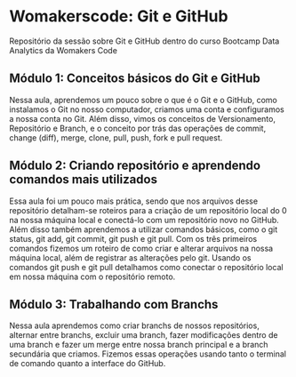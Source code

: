 # Womakerscode: Git e GitHub

Repositório da sessão sobre Git e GitHub dentro do curso Bootcamp Data Analytics da Womakers Code

## Módulo 1: Conceitos básicos do Git e GitHub

Nessa aula, aprendemos um pouco sobre o que é o Git e o GitHub, como instalamos o Git no nosso computador, criamos uma conta e configuramos a nossa conta no Git. Além disso, vimos os conceitos de Versionamento, Repositório e Branch, e o conceito por trás das operações de commit, change (diff), merge, clone, pull, push, fork e pull request.

## Módulo 2: Criando repositório e aprendendo comandos mais utilizados

Essa aula foi um pouco mais prática, sendo que nos arquivos desse repositório detalham-se roteiros para a criação de um repositório local do 0 na nossa máquina local e conectá-lo com um repositório novo no GitHub. Além disso também aprendemos a utilizar comandos básicos, como o git status, git add, git commit, git push e git pull. Com os três primeiros comandos fizemos um roteiro de como criar e alterar arquivos na nossa máquina local, além de registrar as alterações pelo git. Usando os comandos git push e git pull detalhamos como conectar o repositório local em nossa máquina com o repositório remoto.

## Módulo 3: Trabalhando com Branchs

Nessa aula aprendemos como criar branchs de nossos repositórios, alternar entre branchs, excluir uma branch, fazer modificações dentro de uma branch e fazer um merge entre nossa branch principal e a branch secundária que criamos. Fizemos essas operações usando tanto o terminal de comando quanto a interface do GitHub.
